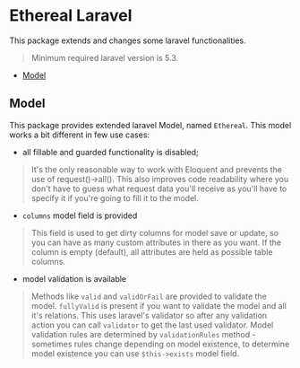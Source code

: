 # Ethereal Laravel

This package extends and changes some laravel functionalities.

> Minimum required laravel version is 5.3.
 
- [Model](#model)
 
## Model

This package provides extended laravel Model, named `Ethereal`. This model works a bit different in few use cases:

- all fillable and guarded functionality is disabled;
> It's the only reasonable way to work with Eloquent and prevents the use of request()->all(). This also improves code readability where you don't have to guess what request 
data you'll receive as you'll have to specify it if you're going to fill it to the model.
- `columns` model field is provided
> This field is used to get dirty columns for model save or update, so you can have as many custom attributes in there as you want. If the column is empty (default), all 
attributes are held as possible table columns.
- model validation is available
> Methods like `valid` and `validOrFail` are provided to validate the model. `fullyValid` is present if you want to validate the model and all it's relations. This uses 
laravel's validator so after any validation action you can call `validator` to get the last used validator. Model validation rules are determined by `validationRules` method - 
sometimes rules change depending on model existence, to determine model existence you can use `$this->exists` model field.